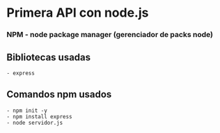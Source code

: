 # Primera API con node.js

### NPM - node package manager (gerenciador de packs node)

## Bibliotecas usadas
    - express

## Comandos npm usados
    - npm init -y
    - npm install express
    - node servidor.js

    